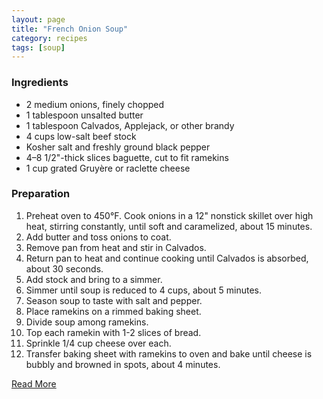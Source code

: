 ```yaml
---
layout: page
title: "French Onion Soup"
category: recipes
tags: [soup]
---
```


### Ingredients
* 2 medium onions, finely chopped
* 1 tablespoon unsalted butter
* 1 tablespoon Calvados, Applejack, or other brandy
* 4 cups low-salt beef stock
* Kosher salt and freshly ground black pepper
* 4–8 1/2"-thick slices baguette, cut to fit ramekins
* 1 cup grated Gruyère or raclette cheese

### Preparation

1. Preheat oven to 450°F. Cook onions in a 12" nonstick skillet over high heat, stirring constantly, until soft and caramelized, about 15 minutes. 
1. Add butter and toss onions to coat. 
1. Remove pan from heat and stir in Calvados. 
1. Return pan to heat and continue cooking until Calvados is absorbed, about 30 seconds. 
1. Add stock and bring to a simmer. 
1. Simmer until soup is reduced to 4 cups, about 5 minutes. 
1. Season soup to taste with salt and pepper.
1. Place ramekins on a rimmed baking sheet. 
1. Divide soup among ramekins. 
1. Top each ramekin with 1-2 slices of bread. 
1. Sprinkle 1/4 cup cheese over each. 
1. Transfer baking sheet with ramekins to oven and bake until cheese is bubbly and browned in spots, about 4 minutes.

[Read More](http://www.epicurious.com:80/recipes/food/views/French-Onion-Soup-367757#ixzz1pmpimVd0)